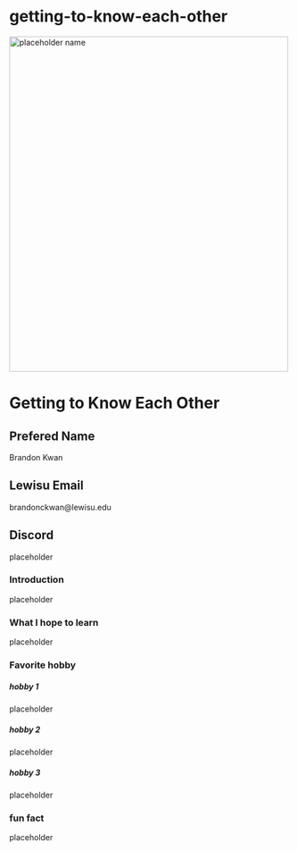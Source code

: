 # getting-to-know-each-other
<!DOCTYPE html>
<html>
<head> 
    <Link rel="stylesheet" href="me.css">
</head>
<body>
<img src="me.png placeholder" alt="placeholder name" width="500" height="600">
<h1>Getting to Know Each Other</h1>

<div class="box-one">
    <h2>Prefered Name</h2>
        <p>Brandon Kwan</p>
    <h2>Lewisu Email</h2>
        <p>brandonckwan@lewisu.edu</p>
    <h2>Discord</h2>
        <p>placeholder</p>
</div>
<div class="box-two">
    <h3>Introduction</h3>
        <p>placeholder</p>
    <h3>What I hope to learn</h3>
        <p>placeholder</p>
    <h3>Favorite hobby</h3>
        <h5>hobby 1</h5>
        <p>placeholder</p>
        <h5>hobby 2</h5>
        <p>placeholder</p>
        <h5>hobby 3</h5>
        <p>placeholder</p>
    <h3>fun fact</h3>
        <p>placeholder</p>
</div>
</body>
</html>
